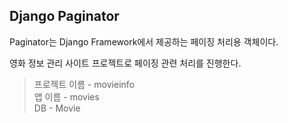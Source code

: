 ## Django Paginator
Paginator는 Django Framework에서 제공하는 페이징 처리용 객체이다.

영화 정보 관리 사이트 프로젝트로 페이징 관련 처리를 진행한다.
> 프로젝트 이름 - movieinfo<br>
앱 이름 - movies<br>
DB - Movie
